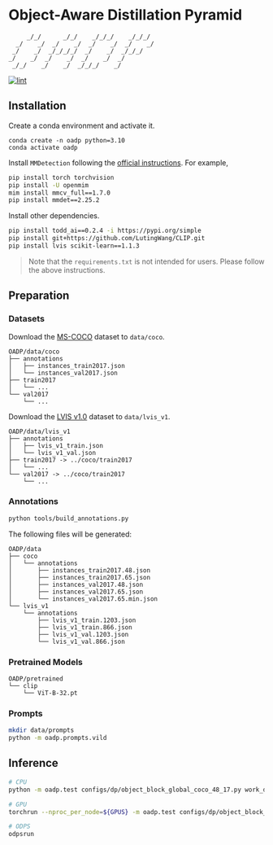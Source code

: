 # Object-Aware Distillation Pyramid

```text
     _/_/      _/_/    _/_/_/    _/_/_/
  _/    _/  _/    _/  _/    _/  _/    _/
 _/    _/  _/_/_/_/  _/    _/  _/_/_/
_/    _/  _/    _/  _/    _/  _/
 _/_/    _/    _/  _/_/_/    _/
```

[![lint](https://github.com/LutingWang/OADP/actions/workflows/lint.yaml/badge.svg)](https://github.com/LutingWang/OADP/actions/workflows/lint.yaml)

## Installation

Create a conda environment and activate it.

```shell
conda create -n oadp python=3.10
conda activate oadp
```

Install `MMDetection` following the [official instructions](https://github.com/open-mmlab/mmdetection/blob/master/docs/en/get_started.md/#Installation).
For example,

```bash
pip install torch torchvision
pip install -U openmim
mim install mmcv_full==1.7.0
pip install mmdet==2.25.2
```

Install other dependencies.

```bash
pip install todd_ai==0.2.4 -i https://pypi.org/simple
pip install git+https://github.com/LutingWang/CLIP.git
pip install lvis scikit-learn==1.1.3
```

> Note that the `requirements.txt` is not intended for users. Please follow the above instructions.

## Preparation

### Datasets

Download the [MS-COCO](https://cocodataset.org/#download) dataset to `data/coco`.

```text
OADP/data/coco
├── annotations
│   ├── instances_train2017.json
│   └── instances_val2017.json
├── train2017
│   └── ...
└── val2017
    └── ...
```

Download the [LVIS v1.0](https://www.lvisdataset.org/dataset) dataset to `data/lvis_v1`.

```text
OADP/data/lvis_v1
├── annotations
│   ├── lvis_v1_train.json
│   └── lvis_v1_val.json
├── train2017 -> ../coco/train2017
│   └── ...
└── val2017 -> ../coco/train2017
    └── ...
```

### Annotations

```bash
python tools/build_annotations.py
```

The following files will be generated:

```text
OADP/data
├── coco
│   └── annotations
│       ├── instances_train2017.48.json
│       ├── instances_train2017.65.json
│       ├── instances_val2017.48.json
│       ├── instances_val2017.65.json
│       └── instances_val2017.65.min.json
└── lvis_v1
    └── annotations
        ├── lvis_v1_train.1203.json
        ├── lvis_v1_train.866.json
        ├── lvis_v1_val.1203.json
        └── lvis_v1_val.866.json
```

### Pretrained Models

```text
OADP/pretrained
└── clip
    └── ViT-B-32.pt

```

### Prompts

```bash
mkdir data/prompts
python -m oadp.prompts.vild
```

## Inference

```bash
# CPU
python -m oadp.test configs/dp/object_block_global_coco_48_17.py work_dirs/object_block_global_coco_48_17/iter_32000.pth

# GPU
torchrun --nproc_per_node=${GPUS} -m oadp.test configs/dp/object_block_global_coco_48_17.py work_dirs/object_block_global_coco_48_17/iter_32000.pth

# ODPS
odpsrun
```
